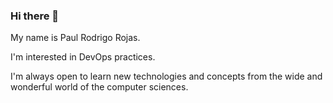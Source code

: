### Hi there 👋

My name is Paul Rodrigo Rojas.

I'm interested in DevOps practices.

I'm always open to learn new technologies and concepts from the wide and wonderful world of the computer sciences.

<!--
**paulrojasg/paulrojasg** is a ✨ _special_ ✨ repository because its `README.md` (this file) appears on your GitHub profile.

Here are some ideas to get you started:

- 🔭 I’m currently working on ...
- 🌱 I’m currently learning ...
- 👯 I’m looking to collaborate on ...
- 🤔 I’m looking for help with ...
- 💬 Ask me about ...
- 📫 How to reach me: ...
- 😄 Pronouns: ...
- ⚡ Fun fact: ...
-->

